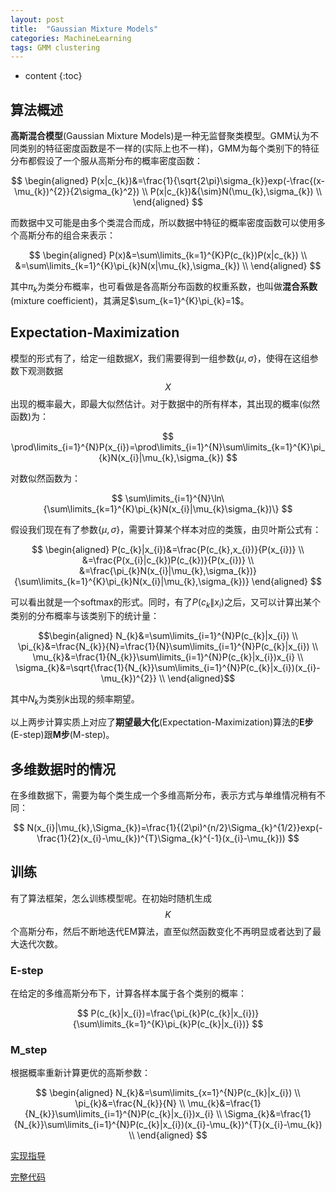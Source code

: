 ```yaml
---
layout: post
title:  "Gaussian Mixture Models"
categories: MachineLearning
tags: GMM clustering
---
```


* content
{:toc}

## 算法概述

**高斯混合模型**(Gaussian Mixture Models)是一种无监督聚类模型。GMM认为不同类别的特征密度函数是不一样的(实际上也不一样)，GMM为每个类别下的特征分布都假设了一个服从高斯分布的概率密度函数：

$$
\begin{aligned}
    P(x|c_{k})&=\frac{1}{\sqrt{2\pi}\sigma_{k}}exp(-\frac{(x-\mu_{k})^{2}}{2\sigma_{k}^2}) \\
    P(x|c_{k})&{\sim}N(\mu_{k},\sigma_{k}) \\
\end{aligned}
$$

而数据中又可能是由多个类混合而成，所以数据中特征的概率密度函数可以使用多个高斯分布的组合来表示：

$$
\begin{aligned}
    P(x)&=\sum\limits_{k=1}^{K}P(c_{k})P(x|c_{k}) \\
        &=\sum\limits_{k=1}^{K}\pi_{k}N(x|\mu_{k},\sigma_{k}) \\
\end{aligned}
$$

其中$\pi_{k}$为类分布概率，也可看做是各高斯分布函数的权重系数，也叫做**混合系数**(mixture coefficient)，其满足$\sum_{k=1}^{K}\pi_{k}=1$。

## Expectation-Maximization

模型的形式有了，给定一组数据$X$，我们需要得到一组参数$\{\mu,\sigma\}$，使得在这组参数下观测数据$$X$$出现的概率最大，即最大似然估计。对于数据中的所有样本，其出现的概率(似然函数)为：

$$
\prod\limits_{i=1}^{N}P(x_{i})=\prod\limits_{i=1}^{N}\sum\limits_{k=1}^{K}\pi_{k}N(x_{i}|\mu_{k},\sigma_{k})
$$

对数似然函数为：

$$
\sum\limits_{i=1}^{N}\ln\{\sum\limits_{k=1}^{K}\pi_{k}N(x_{i}|\mu_{k}\sigma_{k})\}
$$

假设我们现在有了参数$\{\mu,\sigma\}$，需要计算某个样本对应的类簇，由贝叶斯公式有：

$$
\begin{aligned}
    P(c_{k}|x_{i})&=\frac{P(c_{k},x_{i})}{P(x_{i})} \\
    &=\frac{P(x_{i}|c_{k})P(c_{k})}{P(x_{i})} \\
    &=\frac{\pi_{k}N(x_{i}|\mu_{k},\sigma_{k})}{\sum\limits_{k=1}^{K}\pi_{k}N(x_{i}|\mu_{k},\sigma_{k})}
\end{aligned}
$$

可以看出就是一个softmax的形式。同时，有了$P(c_{k}\|x_{i})$之后，又可以计算出某个类别的分布概率与该类别下的统计量：

$$\begin{aligned}
    N_{k}&=\sum\limits_{i=1}^{N}P(c_{k}|x_{i}) \\
    \pi_{k}&=\frac{N_{k}}{N}=\frac{1}{N}\sum\limits_{i=1}^{N}P(c_{k}|x_{i}) \\
    \mu_{k}&=\frac{1}{N_{k}}\sum\limits_{i=1}^{N}P(c_{k}|x_{i})x_{i} \\
    \sigma_{k}&=\sqrt{\frac{1}{N_{k}}\sum\limits_{i=1}^{N}P(c_{k}|x_{i})(x_{i}-\mu_{k})^{2}} \\
\end{aligned}$$

其中$N_{k}$为类别$k$出现的频率期望。

以上两步计算实质上对应了**期望最大化**(Expectation-Maximization)算法的**E步**(E-step)跟**M步**(M-step)。

## 多维数据时的情况

在多维数据下，需要为每个类生成一个多维高斯分布，表示方式与单维情况稍有不同：

$$
N(x_{i}|\mu_{k},\Sigma_{k})=\frac{1}{(2\pi)^{n/2}\Sigma_{k}^{1/2}}exp(-\frac{1}{2}(x_{i}-\mu_{k})^{T}\Sigma_{k}^{-1}(x_{i}-\mu_{k}))
$$

## 训练

有了算法框架，怎么训练模型呢。在初始时随机生成$$K$$个高斯分布，然后不断地迭代EM算法，直至似然函数变化不再明显或者达到了最大迭代次数。

### E-step

在给定的多维高斯分布下，计算各样本属于各个类别的概率：

$$
P(c_{k}|x_{i})=\frac{\pi_{k}P(c_{k}|x_{i})}{\sum\limits_{k=1}^{K}\pi_{k}P(c_{k}|x_{i})}
$$

### M_step

根据概率重新计算更优的高斯参数：

$$
\begin{aligned}
    N_{k}&=\sum\limits_{x=1}^{N}P(c_{k}|x_{i}) \\
    \pi_{k}&=\frac{N_{k}}{N} \\
    \mu_{k}&=\frac{1}{N_{k}}\sum\limits_{i=1}^{N}P(c_{k}|x_{i})x_{i} \\
    \Sigma_{k}&=\frac{1}{N_{k}}\sum\limits_{i=1}^{N}P(c_{k}|x_{i})(x_{i}-\mu_{k})^{T}(x_{i}-\mu_{k}) \\
\end{aligned}
$$

[实现指导](https://github.com/Daya-Jin/ML_for_learner/blob/master/mixture/GaussianMixture.ipynb)

[完整代码](https://github.com/Daya-Jin/ML_for_learner/blob/master/mixture/GaussianMixture.py)
